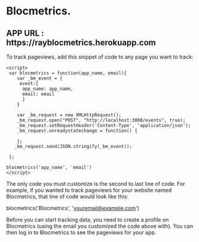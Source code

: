 <h1>Blocmetrics.</h1>

<h2>APP URL : https://rayblocmetrics.herokuapp.com</h2>

To track pageviews, add this snippet of code to any page you want to track:
```
<script>
 var blocmetrics = function(app_name, email){
    var _bm_event = {
     event:{
      app_name: app_name,
      email: email
      }
    }

    var _bm_request = new XMLHttpRequest();
    _bm_request.open("POST", "http://localhost:3000/events", true);
    _bm_request.setRequestHeader('Content-Type', 'application/json');
    _bm_request.onreadystatechange = function() {

    };
   _bm_request.send(JSON.stringify(_bm_event));

 };

blocmetrics('app_name', 'email')
</script>
```
The only code you must customize is the second to last line of code. For example, if you wanted to track pageviews for your website named Blocmetrics, that line of code would look like this:

blocmetrics('Blocmetrics', 'youremail@example.com')

Before you can start tracking data, you need to create a profile on Blocmetrics (using the email you customized the code above with). You can then log in to Blocmetrics to see the pageviews for your app.
